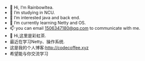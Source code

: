 - 👋 Hi, I’m Rainbowltea.
- 🏫 I’m studying in NCU.
- 👀 I’m interested java and back end.
- 🌱 I’m currently learning Netty and OS.
- 📫 you can email 1506347180@qq.com to communicate with me.
- 🌈 Hi,这里是彩虹茶.
-    最近在学习Netty、操作系统.
-    这是我的个人博客:http://codecoffee.xyz
-    希望能与你交流学习
<!---
Rainbowltea/Rainbowltea is a ✨ special ✨ repository because its `README.md` (this file) appears on your GitHub profile.
You can click the Preview link to take a look at your changes.
--->

